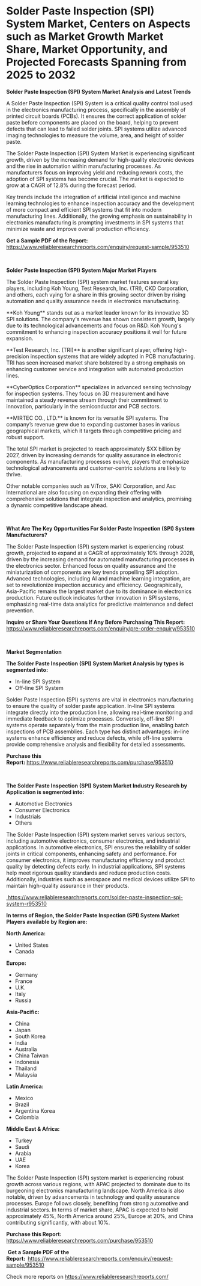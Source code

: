 <p><h1>Solder Paste Inspection (SPI) System Market, Centers on Aspects such as Market Growth Market Share, Market Opportunity, and Projected Forecasts Spanning from 2025 to 2032</h1></p><p><strong>Solder Paste Inspection (SPI) System Market Analysis and Latest Trends</strong></p>
<p><p>A Solder Paste Inspection (SPI) System is a critical quality control tool used in the electronics manufacturing process, specifically in the assembly of printed circuit boards (PCBs). It ensures the correct application of solder paste before components are placed on the board, helping to prevent defects that can lead to failed solder joints. SPI systems utilize advanced imaging technologies to measure the volume, area, and height of solder paste. </p><p>The Solder Paste Inspection (SPI) System Market is experiencing significant growth, driven by the increasing demand for high-quality electronic devices and the rise in automation within manufacturing processes. As manufacturers focus on improving yield and reducing rework costs, the adoption of SPI systems has become crucial. The market is expected to grow at a CAGR of 12.8% during the forecast period. </p><p>Key trends include the integration of artificial intelligence and machine learning technologies to enhance inspection accuracy and the development of more compact and efficient SPI systems that fit into modern manufacturing lines. Additionally, the growing emphasis on sustainability in electronics manufacturing is prompting investments in SPI systems that minimize waste and improve overall production efficiency.</p></p>
<p><strong>Get a Sample PDF of the Report:&nbsp;</strong> <a href="https://www.reliableresearchreports.com/enquiry/request-sample/953510?utm_campaign=3567&utm_medium=2&utm_source=Github&utm_content=ia&utm_term=11042025&utm_id=solder-paste-inspection-spi-system">https://www.reliableresearchreports.com/enquiry/request-sample/953510</a></p>
<p>&nbsp;</p>
<p><strong>Solder Paste Inspection (SPI) System Major Market Players</strong></p>
<p><p>The Solder Paste Inspection (SPI) system market features several key players, including Koh Young, Test Research, Inc. (TRI), CKD Corporation, and others, each vying for a share in this growing sector driven by rising automation and quality assurance needs in electronics manufacturing.</p><p>**Koh Young** stands out as a market leader known for its innovative 3D SPI solutions. The company's revenue has shown consistent growth, largely due to its technological advancements and focus on R&D. Koh Young's commitment to enhancing inspection accuracy positions it well for future expansion.</p><p>**Test Research, Inc. (TRI)** is another significant player, offering high-precision inspection systems that are widely adopted in PCB manufacturing. TRI has seen increased market share bolstered by a strong emphasis on enhancing customer service and integration with automated production lines.</p><p>**CyberOptics Corporation** specializes in advanced sensing technology for inspection systems. They focus on 3D measurement and have maintained a steady revenue stream through their commitment to innovation, particularly in the semiconductor and PCB sectors.</p><p>**MIRTEC CO., LTD.** is known for its versatile SPI systems. The company’s revenue grew due to expanding customer bases in various geographical markets, which it targets through competitive pricing and robust support.</p><p>The total SPI market is projected to reach approximately $XX billion by 2027, driven by increasing demands for quality assurance in electronic components. As manufacturing processes evolve, players that emphasize technological advancements and customer-centric solutions are likely to thrive. </p><p>Other notable companies such as ViTrox, SAKI Corporation, and Asc International are also focusing on expanding their offering with comprehensive solutions that integrate inspection and analytics, promising a dynamic competitive landscape ahead.</p></p>
<p>&nbsp;</p>
<p><strong>What Are The Key Opportunities For Solder Paste Inspection (SPI) System Manufacturers?</strong></p>
<p><p>The Solder Paste Inspection (SPI) system market is experiencing robust growth, projected to expand at a CAGR of approximately 10% through 2028, driven by the increasing demand for automated manufacturing processes in the electronics sector. Enhanced focus on quality assurance and the miniaturization of components are key trends propelling SPI adoption. Advanced technologies, including AI and machine learning integration, are set to revolutionize inspection accuracy and efficiency. Geographically, Asia-Pacific remains the largest market due to its dominance in electronics production. Future outlook indicates further innovation in SPI systems, emphasizing real-time data analytics for predictive maintenance and defect prevention.</p></p>
<p><strong>Inquire or Share Your Questions If Any Before Purchasing This Report:</strong> <a href="https://www.reliableresearchreports.com/enquiry/pre-order-enquiry/953510?utm_campaign=3567&utm_medium=2&utm_source=Github&utm_content=ia&utm_term=11042025&utm_id=solder-paste-inspection-spi-system">https://www.reliableresearchreports.com/enquiry/pre-order-enquiry/953510</a></p>
<p>&nbsp;</p>
<p><strong>Market Segmentation</strong></p>
<p><strong>The Solder Paste Inspection (SPI) System Market Analysis by types is segmented into:</strong></p>
<p><ul><li>In-line SPI System</li><li>Off-line SPI System</li></ul></p>
<p><p>Solder Paste Inspection (SPI) systems are vital in electronics manufacturing to ensure the quality of solder paste application. In-line SPI systems integrate directly into the production line, allowing real-time monitoring and immediate feedback to optimize processes. Conversely, off-line SPI systems operate separately from the main production line, enabling batch inspections of PCB assemblies. Each type has distinct advantages: in-line systems enhance efficiency and reduce defects, while off-line systems provide comprehensive analysis and flexibility for detailed assessments.</p></p>
<p><strong>Purchase this Report:&nbsp;</strong><a href="https://www.reliableresearchreports.com/purchase/953510?utm_campaign=3567&utm_medium=2&utm_source=Github&utm_content=ia&utm_term=11042025&utm_id=solder-paste-inspection-spi-system">https://www.reliableresearchreports.com/purchase/953510</a></p>
<p>&nbsp;</p>
<p><strong>The Solder Paste Inspection (SPI) System Market Industry Research by Application is segmented into:</strong></p>
<p><ul><li>Automotive Electronics</li><li>Consumer Electronics</li><li>Industrials</li><li>Others</li></ul></p>
<p><p>The Solder Paste Inspection (SPI) system market serves various sectors, including automotive electronics, consumer electronics, and industrial applications. In automotive electronics, SPI ensures the reliability of solder joints in critical components, enhancing safety and performance. For consumer electronics, it improves manufacturing efficiency and product quality by detecting defects early. In industrial applications, SPI systems help meet rigorous quality standards and reduce production costs. Additionally, industries such as aerospace and medical devices utilize SPI to maintain high-quality assurance in their products.</p></p>
<p><a href="https://www.reliableresearchreports.com/solder-paste-inspection-spi-system-r953510?utm_campaign=3567&utm_medium=2&utm_source=Github&utm_content=ia&utm_term=11042025&utm_id=solder-paste-inspection-spi-system">&nbsp;https://www.reliableresearchreports.com/solder-paste-inspection-spi-system-r953510</a></p>
<p><strong>In terms of Region, the Solder Paste Inspection (SPI) System Market Players available by Region are:</strong></p>
<p>
    <p> <strong> North America: </strong>
        <ul>
            <li>United States</li>
            <li>Canada</li>
        </ul>
        </p> 
    <p> <strong> Europe: </strong>
        <ul>
            <li>Germany</li>
            <li>France</li>
            <li>U.K.</li>
            <li>Italy</li>
            <li>Russia</li>
        </ul>
        </p> 
    <p> <strong> Asia-Pacific: </strong>
        <ul>
            <li>China</li>
            <li>Japan</li>
            <li>South Korea</li>
            <li>India</li>
            <li>Australia</li>
            <li>China Taiwan</li>
            <li>Indonesia</li>
            <li>Thailand</li>
            <li>Malaysia</li>
        </ul>
        </p> 
    <p> <strong> Latin America: </strong>
        <ul>
            <li>Mexico</li>
            <li>Brazil</li>
            <li>Argentina Korea</li>
            <li>Colombia</li>
        </ul>
        </p> 
    <p> <strong> Middle East & Africa: </strong>
        <ul>
            <li>Turkey</li>
            <li>Saudi</li>
            <li>Arabia</li>
            <li>UAE</li>
            <li>Korea</li>
        </ul>
    </p>
    </p>
<p><p>The Solder Paste Inspection (SPI) system market is experiencing robust growth across various regions, with APAC projected to dominate due to its burgeoning electronics manufacturing landscape. North America is also notable, driven by advancements in technology and quality assurance processes. Europe follows closely, benefiting from strong automotive and industrial sectors. In terms of market share, APAC is expected to hold approximately 45%, North America around 25%, Europe at 20%, and China contributing significantly, with about 10%.</p></p>
<p><strong>Purchase this Report: </strong><a href="https://www.reliableresearchreports.com/purchase/953510?utm_campaign=3567&utm_medium=2&utm_source=Github&utm_content=ia&utm_term=11042025&utm_id=solder-paste-inspection-spi-system">https://www.reliableresearchreports.com/purchase/953510</a></p>
<p>&nbsp;<strong>Get a Sample PDF of the Report:&nbsp;&nbsp;</strong><a href="https://www.reliableresearchreports.com/enquiry/request-sample/953510?utm_campaign=3567&utm_medium=2&utm_source=Github&utm_content=ia&utm_term=11042025&utm_id=solder-paste-inspection-spi-system">https://www.reliableresearchreports.com/enquiry/request-sample/953510</a></p>
<p><strong></strong></p>
<p>Check more reports on <a href="https://www.reliableresearchreports.com/?utm_campaign=3567&utm_medium=2&utm_source=Github&utm_content=ia&utm_term=11042025&utm_id=solder-paste-inspection-spi-system">https://www.reliableresearchreports.com/</a></p>